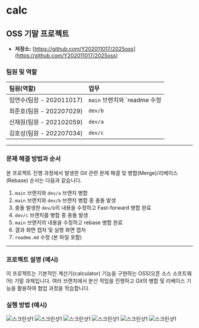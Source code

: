 # calc

## OSS 기말 프로젝트

* **저장소:** [https://github.com/Y202011017/2025oss](https://github.com/Y202011017/2025oss)

### 팀원 및 역할

| 팀원(역할)   | 업무                                        |
| :----------- | :------------------------------------------ |
| 임연수(팀장 - 202011017) | `main` 브랜치와 `readme 수정         |
| 최준호(팀원 - 202207029) | `dev/b`
| 신재원(팀원 - 202102059) | `dev/a`
| 김호성(팀원 - 202207034) | `dev/c`

---

### 문제 해결 방법과 순서

본 프로젝트 진행 과정에서 발생한 Git 관련 문제 해결 및 병합(Merge)/리베이스(Rebase) 순서는 다음과 같습니다.

1.  `main` 브랜치와 `dev/a` 브랜치 병합
2.  `main` 브랜치와 `dev/b` 브랜치 병합 중 충돌 발생
3.  충돌 발생한 `dev/b`의 내용을 수정하고 Fast-forward 병합 완료
4.  `dev/c` 브랜치를 병합 중 충돌 발생
5.  `main` 브랜치의 내용을 수정하고 rebase 병합 완료
6.  결과 화면 캡처 및 실행 화면 캡처
7.  `readme.md` 수정 (본 파일 포함)

---

### 프로젝트 설명 (예시)

이 프로젝트는 기본적인 계산기(calculator) 기능을 구현하는 OSS(오픈 소스 소프트웨어) 기말 과제입니다. 여러 브랜치에서 분산 작업을 진행하고 Git의 병합 및 리베이스 기능을 활용하여 협업 과정을 학습합니다.

### 실행 방법 (예시)
![스크린샷1](images/screenshot_1.png)
![스크린샷1](images/screenshot_2.png)
![스크린샷1](images/screenshot_3.png)
![스크린샷1](images/screenshot_4.png)
![스크린샷1](images/screenshot_5.png)
![스크린샷1](images/screenshot_6.png)

